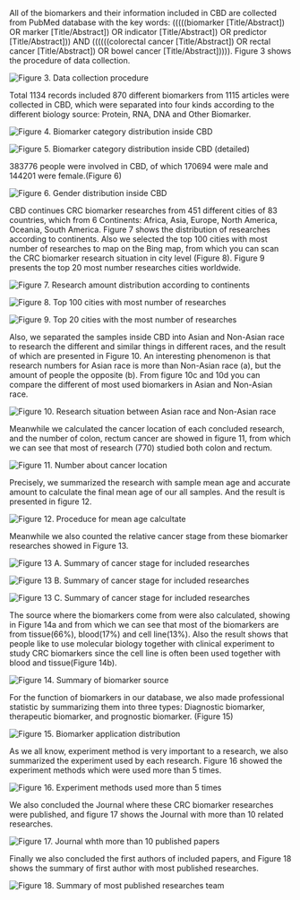 All of the biomarkers and their information included in CBD are collected from PubMed database with the key words: (((((biomarker [Title/Abstract]) OR marker [Title/Abstract]) OR indicator [Title/Abstract]) OR predictor [Title/Abstract])) AND ((((((colorectal cancer [Title/Abstract]) OR rectal cancer [Title/Abstract]) OR bowel cancer [Title/Abstract])))). Figure 3 shows the procedure of data collection.

![Figure 3. Data collection procedure](https://cbd.limina.top/images/old/source.png "Figure 3. Data collection procedure")

Total 1134 records included 870 different biomarkers from 1115 articles were collected in CBD, which were separated into four kinds according to the different biology source: Protein, RNA, DNA and Other Biomarker.

![Figure 4. Biomarker category distribution inside CBD](https://cbd.limina.top/images/old/category.png "Figure 4. Biomarker category distribution inside CBD")

![Figure 5. Biomarker category distribution inside CBD (detailed)](https://cbd.limina.top/images/old/c5.png "Figure 5. Biomarker category distribution inside CBD (detailed)")

383776 people were involved in CBD, of which 170694 were male and 144201 were female.(Figure 6)

![Figure 6. Gender distribution inside CBD](https://cbd.limina.top/images/old/gender.png "Figure 6. Gender distribution inside CBD")

CBD continues CRC biomarker researches from 451 different cities of 83 countries, which from 6 Continents: Africa, Asia, Europe, North America, Oceania, South America. Figure 7 shows the distribution of researches according to continents. Also we selected the top 100 cities with most number of researches to map on the Bing map, from which you can scan the CRC biomarker research situation in city level (Figure 8). Figure 9 presents the top 20 most number researches cities worldwide.

![Figure 7. Research amount distribution according to continents](https://cbd.limina.top/images/old/r1.png "Figure 7. Research amount distribution according to continents")

![Figure 8. Top 100 cities with most number of researches](https://cbd.limina.top/images/old/map.png "Figure 8. Top 100 cities with most number of researches")

![Figure 9. Top 20 cities with the most number of researches](https://cbd.limina.top/images/old/city.png "Figure 9. Top 20 cities with the most number of researches")

Also, we separated the samples inside CBD into Asian and Non-Asian race to research the different and similar things in different races, and the result of which are presented in Figure 10. An interesting phenomenon is that research numbers for Asian race is more than Non-Asian race (a), but the amount of people the opposite (b). From figure 10c and 10d you can compare the different of most used biomarkers in Asian and Non-Asian race.

![Figure 10. Research situation between Asian race and Non-Asian race](https://cbd.limina.top/images/old/race1.png "Figure 10. Research situation between Asian race and Non-Asian race")

Meanwhile we calculated the cancer location of each concluded research, and the number of colon, rectum cancer are showed in figure 11, from which we can see that most of research (770) studied both colon and rectum.

![Figure 11. Number about cancer location](https://cbd.limina.top/images/old/location.png "Figure 11. Number about cancer location")

Precisely, we summarized the research with sample mean age and accurate amount to calculate the final mean age of our all samples. And the result is presented in figure 12.

![Figure 12. Proceduce for mean age calcultate](https://cbd.limina.top/images/old/age.png "Figure 12. Proceduce for mean age calcultate")

Meanwhile we also counted the relative cancer stage from these biomarker researches showed in Figure 13.

![Figure 13 A. Summary of cancer stage for included researches](https://cbd.limina.top/images/old/stage1.png "Figure 13 A. Summary of cancer stage for included researches")

![Figure 13 B. Summary of cancer stage for included researches](https://cbd.limina.top/images/old/stage2.png "Figure 13 B. Summary of cancer stage for included researches")

![Figure 13 C. Summary of cancer stage for included researches](https://cbd.limina.top/images/old/stage3.png "Figure 13 C. Summary of cancer stage for included researches")

The source where the biomarkers come from were also calculated, showing in Figure 14a and from which we can see that most of the biomarkers are from tissue(66%), blood(17%) and cell line(13%). Also the result shows that people like to use molecular biology together with clinical experiment to study CRC biomarkers since the cell line is often been used together with blood and tissue(Figure 14b).

![Figure 14. Summary of biomarker source](https://cbd.limina.top/images/old/so.png "Figure 14. Summary of biomarker source")

For the function of biomarkers in our database, we also made professional statistic by summarizing them into three types: Diagnostic biomarker, therapeutic biomarker, and prognostic biomarker. (Figure 15)

![Figure 15. Biomarker application distribution](https://cbd.limina.top/images/old/app.png "Figure 15. Biomarker application distribution")

As we all know, experiment method is very important to a research, we also summarized the experiment used by each research. Figure 16 showed the experiment methods which were used more than 5 times.

![Figure 16. Experiment methods used more than 5 times](https://cbd.limina.top/images/old/ex.png "Figure 16. Experiment methods used more than 5 times")

We also concluded the Journal where these CRC biomarker researches were published, and figure 17 shows the Journal with more than 10 related researches.

![Figure 17. Journal whth more than 10 published papers](https://cbd.limina.top/images/old/journal.png "Figure 17. Journal whth more than 10 published papers")

Finally we also concluded the first authors of included papers, and Figure 18 shows the summary of first author with most published researches.

![Figure 18. Summary of most published researches team](https://cbd.limina.top/images/old/group.png "Figure 18. Summary of most published researches team")

